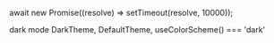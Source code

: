 await new Promise((resolve) => setTimeout(resolve, 10000));

dark mode
<NavigatorContainer theme={}>
DarkTheme, DefaultTheme, useColorScheme() === 'dark'
